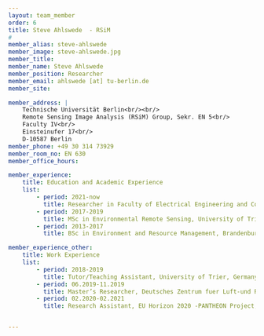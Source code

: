 ```yaml
---
layout: team_member
order: 6
title: Steve Ahlswede  - RSiM
#
member_alias: steve-ahlswede
member_image: steve-ahlswede.jpg
member_title:
member_name: Steve Ahlswede
member_position: Researcher
member_email: ahlswede [at] tu-berlin.de
member_site:

member_address: |
    Technische Universität Berlin<br/><br/>
    Remote Sensing Image Analysis (RSiM) Group, Sekr. EN 5<br/>
    Faculty IV<br/>
    Einsteinufer 17<br/>
    D-10587 Berlin
member_phone: +49 30 314 73929
member_room_no: EN 630
member_office_hours:

member_experience:
    title: Education and Academic Experience
    list:
        - period: 2021-now
          title: Researcher in Faculty of Electrical Engineering and Computer Science, TU Berlin, Germany.
        - period: 2017-2019
          title: MSc in Environmental Remote Sensing, University of Trier Germany.
        - period: 2013-2017
          title: BSc in Environment and Resource Management, Brandenburgische Technische Universitaet, Germany.

member_experience_other:
    title: Work Experience
    list:
        - period: 2018-2019
          title: Tutor/Teaching Assistant, University of Trier, Germany.
        - period: 06.2019-11.2019
          title: Master’s Researcher, Deutsches Zentrum fuer Luft-und Raumfahrt (DLR), Germany.
        - period: 02.2020-02.2021
          title: Research Assistant, EU Horizon 2020 -PANTHEON Project, Germany.


---
```

